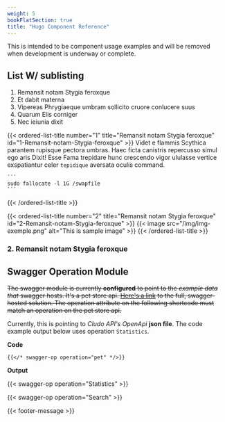 ```yaml
---
weight: 5
bookFlatSection: true
title: "Hugo Component Reference"
---
```

<!-- {{< edit-github >}} -->
This is intended to be component usage examples and will be removed when development is underway or complete.

## List W/ sublisting

1. Remansit notam Stygia feroxque
2. Et dabit materna
3. Vipereas Phrygiaeque umbram sollicito cruore conlucere suus
4. Quarum Elis corniger
5. Nec ieiunia dixit

{{< ordered-list-title number="1" title="Remansit notam Stygia feroxque" id="1-Remansit-notam-Stygia-feroxque" >}}
Videt e flammis Scythica parantem rupisque pectora umbras. Haec ficta canistris repercusso simul ego aris Dixit! Esse Fama trepidare hunc crescendo vigor ululasse vertice exspatiantur celer `tepidique` aversata oculis command.
    
    ```
    sudo fallocate -l 1G /swapfile
    ```
{{< /ordered-list-title >}}

{{< ordered-list-title number="2" title="Remansit notam Stygia feroxque" id="2-Remansit-notam-Stygia-feroxque" >}}
{{< image src="/img/img-exemple.png" alt="This is sample image" >}}
{{< /ordered-list-title >}}
### 2. Remansit notam Stygia feroxque


## Swagger Operation Module

~~The swagger module is currently **configured** to point to the *example data that* swagger hosts. It's a pet store api. [Here's a link](https://petstore.swagger.io/) to the full, swagger-hosted solution. The operation attribute on the following shortcode must match an operation on the pet store api.~~

Currently, this is pointing to *Cludo API's OpenApi* **json file**. The code example output below uses operation `Statistics`.

**Code**

```
{{</* swagger-op operation="pet" */>}}
```

**Output**

{{< swagger-op operation="Statistics" >}}

{{< swagger-op operation="Search" >}}


{{< footer-message >}}